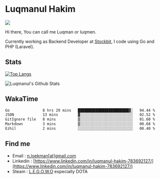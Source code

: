 
# Luqmanul Hakim

![](https://komarev.com/ghpvc/?username=luqman-v1)

Hi there, You can call me Luqman or luqmen.

Currently working as Backend Developer at [Stockbit](https://stockbit.com/), I code using Go and PHP (Laravel).
## Stats

[![Top Langs](https://github-readme-stats.vercel.app/api/top-langs/?username=luqman-v1&layout=compact)](https://github.com/anuraghazra/github-readme-stats)

![Luqmanul's Github Stats](https://github-readme-stats.vercel.app/api?username=luqman-v1&show_icons=true)


## WakaTime 

<!--START_SECTION:waka-->

```txt
Go               8 hrs 29 mins   ███████████████████████▓░   94.44 %
JSON             13 mins         ▓░░░░░░░░░░░░░░░░░░░░░░░░   02.52 %
GitIgnore file   8 mins          ▒░░░░░░░░░░░░░░░░░░░░░░░░   01.60 %
Markdown         3 mins          ▒░░░░░░░░░░░░░░░░░░░░░░░░   00.68 %
Ezhil            2 mins          ░░░░░░░░░░░░░░░░░░░░░░░░░   00.40 %
```

<!--END_SECTION:waka-->


## Find me 

- Email : [n.loekman[at]gmail.com](mailto:n.loekman@gmail.com)
- Linkedin : [https://www.linkedin.com/in/luqmanul-hakim-783692127/](https://www.linkedin.com/in/luqmanul-hakim-783692127/)
- Steam : [L.E.G.O.W.O](https://steamcommunity.com/id/fuukmans) especially DOTA


